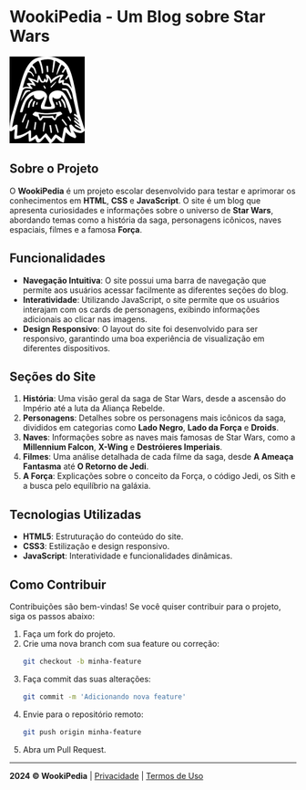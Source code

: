 # WookiPedia - Um Blog sobre Star Wars

![WookiPedia Logo](img/imglogo.png)

## Sobre o Projeto

O **WookiPedia** é um projeto escolar desenvolvido para testar e aprimorar os conhecimentos em **HTML**, **CSS** e **JavaScript**. O site é um blog que apresenta curiosidades e informações sobre o universo de **Star Wars**, abordando temas como a história da saga, personagens icônicos, naves espaciais, filmes e a famosa **Força**.

## Funcionalidades

- **Navegação Intuitiva**: O site possui uma barra de navegação que permite aos usuários acessar facilmente as diferentes seções do blog.
- **Interatividade**: Utilizando JavaScript, o site permite que os usuários interajam com os cards de personagens, exibindo informações adicionais ao clicar nas imagens.
- **Design Responsivo**: O layout do site foi desenvolvido para ser responsivo, garantindo uma boa experiência de visualização em diferentes dispositivos.

## Seções do Site

1. **História**: Uma visão geral da saga de Star Wars, desde a ascensão do Império até a luta da Aliança Rebelde.
2. **Personagens**: Detalhes sobre os personagens mais icônicos da saga, divididos em categorias como **Lado Negro**, **Lado da Força** e **Droids**.
3. **Naves**: Informações sobre as naves mais famosas de Star Wars, como a **Millennium Falcon**, **X-Wing** e **Destróieres Imperiais**.
4. **Filmes**: Uma análise detalhada de cada filme da saga, desde **A Ameaça Fantasma** até **O Retorno de Jedi**.
5. **A Força**: Explicações sobre o conceito da Força, o código Jedi, os Sith e a busca pelo equilíbrio na galáxia.

## Tecnologias Utilizadas

- **HTML5**: Estruturação do conteúdo do site.
- **CSS3**: Estilização e design responsivo.
- **JavaScript**: Interatividade e funcionalidades dinâmicas.

## Como Contribuir

Contribuições são bem-vindas! Se você quiser contribuir para o projeto, siga os passos abaixo:

1. Faça um fork do projeto.
2. Crie uma nova branch com sua feature ou correção:
   ```bash
   git checkout -b minha-feature
   ```
3. Faça commit das suas alterações:
   ```bash
   git commit -m 'Adicionando nova feature'
   ```
4. Envie para o repositório remoto:
   ```bash
   git push origin minha-feature
   ```
5. Abra um Pull Request.

---

**2024 © WookiPedia** | [Privacidade](#) | [Termos de Uso](#)
